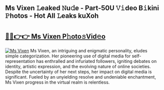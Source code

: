 ## Ms Vixen 𝙻eaked 𝙽u𝚍e - Part-50U 𝚅𝚒deo B𝚒kini 𝙿hotos - Hot All 𝙻eaks kuXoh

# <h2><a href="http://ld5m8sm.urlbe.top/?page=Ms+Vixen">🔗🔗👉👉 Ms Vixen P𝚑oto𝚜Vid𝚎o</a></h2>

[![Ms Vixen](https://i.imgur.com/eBuTRDB.gif)](http://ld5m8sm.urlbe.top/?page=Ms+Vixen)
Ms Vixen, an intriguing and enigmatic personality, eludes simple categorization. Her pioneering use of digital media for self-representation has enthralled and infuriated followers, igniting debates on identity, artistic expression, and the evolving nature of online societies. Despite the uncertainty of her next steps, her impact on digital media is significant. Fueled by an unyielding resolve and undeniable enchantment, Ms Vixen progress in the virtual realm is relentless.

